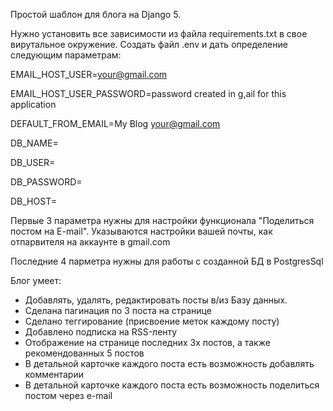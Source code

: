 Простой шаблон для блога на Django 5.

Нужно установить все зависимости из файла requirements.txt в свое вирутальное окружение.
Создать файл .env и дать определение следующим параметрам:

EMAIL_HOST_USER=your@gmail.com

EMAIL_HOST_USER_PASSWORD=password created in g,ail for this application

DEFAULT_FROM_EMAIL=My Blog your@gmail.com

DB_NAME=

DB_USER=

DB_PASSWORD=

DB_HOST=

Первые 3 параметра нужны для настройки функционала "Поделиться постом на E-mail". Указываются настройки вашей почты, как отпарвителя на аккаунте в gmail.com

Последние 4 парметра нужны для работы с созданной БД в PostgresSql

Блог умеет:

- Добавлять, удалять, редактировать посты в/из Базу данных.
- Сделана пагинация по 3 поста на странице
- Сделано теггирование (присвоение меток каждому посту)
- Добавлено подписка на RSS-ленту
- Отображение на странице последних 3х постов, а также рекомендованных 5 постов
- В детальной карточке каждого поста есть возможность добавлять комментарии
- В детальной карточке каждого поста есть возможность поделиться постом через e-mail